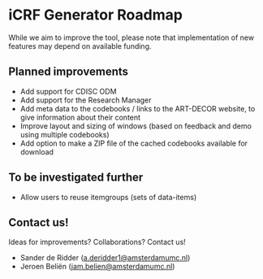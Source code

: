 # iCRF Generator Roadmap
While we aim to improve the tool, please note that implementation of new features may depend on available funding.

## Planned improvements
- Add support for CDISC ODM
- Add support for the Research Manager
- Add meta data to the codebooks / links to the ART-DECOR website, to give information about their content
- Improve layout and sizing of windows (based on feedback and demo using multiple codebooks)
- Add option to make a ZIP file of the cached codebooks available for download

## To be investigated further
- Allow users to reuse itemgroups (sets of data-items)

## Contact us!
Ideas for improvements? Collaborations? Contact us!
- Sander de Ridder (a.deridder1@amsterdamumc.nl)
- Jeroen Beliën (jam.belien@amsterdamumc.nl)
